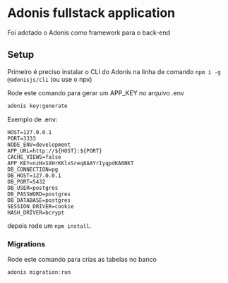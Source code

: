# Adonis fullstack application

Foi adotado o Adonis como framework para o back-end

## Setup

Primeiro é preciso instalar o CLI do Adonis na linha de comando `npm i -g @adonisjs/cli` (ou use o npx)

Rode este comando para gerar um APP_KEY no arquivo .env

```bash
adonis key:generate
```

Exemplo de .env:

```
HOST=127.0.0.1
PORT=3333
NODE_ENV=development
APP_URL=http://${HOST}:${PORT}
CACHE_VIEWS=false
APP_KEY=nzHxSXHrKKlxSreq8AAYrIyqpdKA6NKT
DB_CONNECTION=pg
DB_HOST=127.0.0.1
DB_PORT=5432
DB_USER=postgres
DB_PASSWORD=postgres
DB_DATABASE=postgres
SESSION_DRIVER=cookie
HASH_DRIVER=bcrypt
```

depois rode um `npm install`.

### Migrations

Rode este comando para crias as tabelas no banco

```js
adonis migration:run
```
